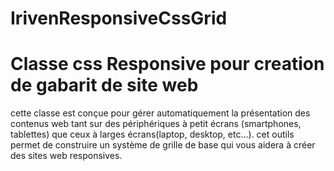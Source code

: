 # IrivenResponsiveCssGrid
Classe css Responsive pour creation de gabarit de site web
=============================

cette classe est conçue pour gérer automatiquement la présentation des contenus web tant sur des périphériques à petit écrans (smartphones, tablettes)  que  ceux à larges écrans(laptop, desktop, etc…). cet outils permet de construire un système de grille de base qui vous aidera à créer des sites web responsives.
